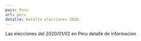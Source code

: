 ```yaml
---
pais: Peru
url: peru
detalle: Detalle elecciones 2020
---
```

Las elecciones del 2020/01/02 en Peru detalle de informacion
